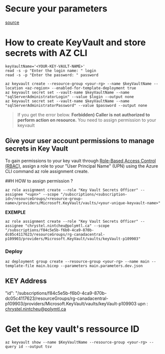 # Secure your parameters
[source](https://learn.microsoft.com/en-us/training/modules/build-reusable-bicep-templates-parameters/6-exercise-create-use-parameter-files?pivots=cli)

# How to create KeyVault and store secrets with AZ CLI

```
keyVaultName='<YOUR-KEY-VAULT-NAME>'
read -s -p "Enter the login name: " login
read -s -p "Enter the password: " password

az keyvault create --resource-group <your-rg> --name $keyVaultName --location <az-region> --enabled-for-template-deployment true
az keyvault secret set --vault-name $keyVaultName --name "sqlServerAdministratorLogin" --value $login --output none
az keyvault secret set --vault-name $keyVaultName --name "sqlServerAdministratorPassword" --value $password --output none

```
> If you get the error below. 
**Forbidden) Caller is not authorized to perform action on resource.**
You need to assign permission to your keyvault

## Give your user account permissions to manage secrets in Key Vault
To gain permissions to your key vault through [Role-Based Access Control (RBAC)](https://learn.microsoft.com/en-us/azure/key-vault/general/rbac-guide?tabs=azure-cli), assign a role to your "User Principal Name" (UPN) using the Azure CLI command az role assignment create.

##H HOW to assign permission ?

```
az role assignment create --role "Key Vault Secrets Officer" --assignee "<upn>" --scope "/subscriptions/<subscription-id>/resourceGroups/<resource-group-name>/providers/Microsoft.KeyVault/vaults/<your-unique-keyvault-name>"
```
**EXEMPLE**
```
az role assignment create --role "Key Vault Secrets Officer" --assignee "chrystel.nintcheu@polymtl.ca" --scope "/subscriptions/f84c5e5b-f6b0-4ca9-870b-dc05c4117623/resourceGroups/rg-canadacentral-p109903/providers/Microsoft.KeyVault/vaults/keyVault-p109903"
```




### Deploy

```
az deployment group create --resource-group <your-rg> --name main --template-file main.bicep --parameters main.parameters.dev.json
```

## KEY Address

"id": "/subscriptions/f84c5e5b-f6b0-4ca9-870b-dc05c4117623/resourceGroups/rg-canadacentral-p109903/providers/Microsoft.KeyVault/vaults/keyVault-p109903
upn : chrystel.nintcheu@polymtl.ca

# Get the key vault's ressource ID
```
az keyvault show --name $KeyVaultName --resource-group <your-rg> --query id --output tsv
```